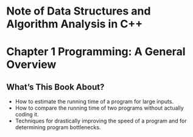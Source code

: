 # Note of Data Structures and Algorithm Analysis in C++

# Chapter 1 Programming: A General Overview

## What’s This Book About?

- How to estimate the running time of a program for large inputs.
- How to compare the running time of two programs without actually coding it.
- Techniques for drastically improving the speed of a program and for determining program bottlenecks.



